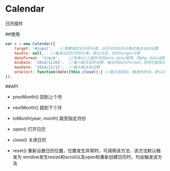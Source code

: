 Calendar
==================

日历插件

##使用
```js
var c = new Calendar({
	target: '#input',	//需要绑定日历的元素，日历点击后的元素的值会自动设置
	handle: null,	//触发日历打开的元素，默认为空，则为target元素
	dateFormat: 'Y/m/d',	//参考util插件中的date.date使用，同php date函数调用
	minDate: '2014/11/03',	//最小能点击的日期，格式同dateFormat,否则可能会出现异常，也可为一Date类型对象 new Date(2001, 1, 1);
	maxDate: '2014/12/12',	//最大能点击日期
	onSelect: function(date){this.close();}	//每次选择后，触发的时间，默认会自动关闭日历，如重写后需手动触发关闭事件
});
```

##API

* prevMonth()	回到上个月

* nextMonth()	跳到下个月

* toMonth(year, month)	跳至指定月份

* open() 打开日历

* close() 关闭日历
 
* reset()	重新设置日历位置，位置发生异常时，可调用该方法，该方法默认触发为 window发生resize和scroll以及open和重新创建日历时，均会触发该方法	